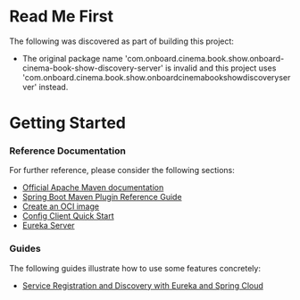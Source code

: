 # Read Me First
The following was discovered as part of building this project:

* The original package name 'com.onboard.cinema.book.show.onboard-cinema-book-show-discovery-server' is invalid and this project uses 'com.onboard.cinema.book.show.onboardcinemabookshowdiscoveryserver' instead.

# Getting Started

### Reference Documentation
For further reference, please consider the following sections:

* [Official Apache Maven documentation](https://maven.apache.org/guides/index.html)
* [Spring Boot Maven Plugin Reference Guide](https://docs.spring.io/spring-boot/docs/3.1.1/maven-plugin/reference/html/)
* [Create an OCI image](https://docs.spring.io/spring-boot/docs/3.1.1/maven-plugin/reference/html/#build-image)
* [Config Client Quick Start](https://docs.spring.io/spring-cloud-config/docs/current/reference/html/#_client_side_usage)
* [Eureka Server](https://docs.spring.io/spring-cloud-netflix/docs/current/reference/html/#spring-cloud-eureka-server)

### Guides
The following guides illustrate how to use some features concretely:

* [Service Registration and Discovery with Eureka and Spring Cloud](https://spring.io/guides/gs/service-registration-and-discovery/)

